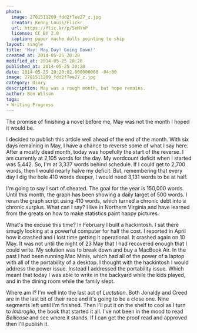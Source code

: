 ```yaml
---
photo:
  image: 2781511209_fdd2f7ee27_z.jpg
  creator: Kenny Louis/Flickr
  url: https://flic.kr/p/5eMYnP
  license: CC BY 2.0
  caption: paper mache dolls pointing to ship
layout: single
title: 'May: May Day! Going Down!'
created_at: 2014-05-25 20:20
modified_at: 2014-05-25 20:20
published_at: 2014-05-25 20:20
date: 2014-05-25 20:20:02.000000000 -04:00
image: 2781511209_fdd2f7ee27_z.jpg
category: Diary
description: May was a rough month, but hope remains.
author: Ben Wilson
tags:
- Writing Progress
---
```

The promise of finishing a novel before me, May was not the month I hoped it would be.
<!-- more -->

I decided to publish this article well ahead of the end of the month. With six days remaining in May, I have a chance to reverse some of what I say here. After a mostly dead month, today was hopefully the start of the reverse. I am currently at 2,105 words for the day. My wordcount deficit when I started was 5,442. So, I'm at 3,337 words behind schedule. If I could get to 2,700 words, then I would nearly halve my deficit. But, remembering that every day I dig the hole 410 words deeper, I would need 3,131 words to be at half.

I'm going to say I sort of cheated. The goal for the year is 150,000 words. Until this month, the graph has been showing a daily target of 500 words. I reran the graph script using 410 words, which turned a chronic debt into a chronic surplus. What can I say? I live in Northern Virginia and have learned from the greats on how to make statistics paint happy pictures.

What's the excuse this time? In February I built a hackintosh. I sat there smugly looking at a powerful computer for half the cost. I reported in April how it crashed and I lost time getting it operational. It crashed again on 10 May. It was not until the night of 23 May that I had recovered enough that I could write. My solution was to break down and buy a MacBook Air. In the past I had been running Mac Minis, which had all of the power of a laptop with all of the portability of a desktop. I thought with the hackintosh I would address the power issue. Instead I addressed the portability issue. Which meant that today I was able to write in the backyard while the kids played, and in the dining room while the family slept.

Where am I? I'm well into the last act of *Luctation*. Both Jonaldy and Creed are in the last bit of their race and it's going to be a close one. Nine segments left until I'm finished. Then I'll put it on the shelf to cool as I turn to *Imbroglio*, the book that started it all. I've not been in the mood to read *Bellicose* and see where it stands. If I can get the proof read and approved then I'll publish it.
